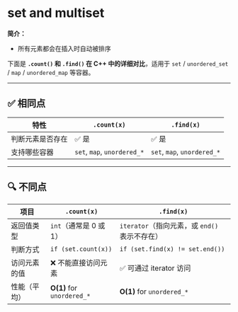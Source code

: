 # set and multiset
**简介：**
- 所有元素都会在插入时自动被排序





下面是 **`.count()` 和 `.find()` 在 C++ 中的详细对比**，适用于 `set` / `unordered_set` / `map` / `unordered_map` 等容器。

---

## ✅ 相同点

|特性|`.count(x)`|`.find(x)`|
|---|---|---|
|判断元素是否存在|✅ 是|✅ 是|
|支持哪些容器|`set`, `map`, `unordered_*`|`set`, `map`, `unordered_*`|

---

## 🔍 不同点

| 项目     | `.count(x)`                | `.find(x)`                       |
| ------ | -------------------------- | -------------------------------- |
| 返回值类型  | `int`（通常是 0 或 1）           | `iterator`（指向元素，或 `end()` 表示不存在） |
| 判断方式   | `if (set.count(x))`        | `if (set.find(x) != set.end())`  |
| 访问元素的值 | ❌ 不能直接访问元素                 | ✅ 可通过 iterator 访问                |
| 性能（平均） | **O(1)** for `unordered_*` | **O(1)** for `unordered_*`       |